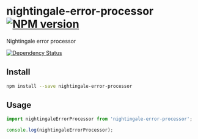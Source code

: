 # nightingale-error-processor [![NPM version][npm-image]][npm-url]

Nightingale error processor

[![Dependency Status][daviddm-image]][daviddm-url]

## Install

```sh
npm install --save nightingale-error-processor
```

## Usage

```js
import nightingaleErrorProcessor from 'nightingale-error-processor';

console.log(nightingaleErrorProcessor);
```

[npm-image]: https://img.shields.io/npm/v/nightingale-error-processor.svg?style=flat-square
[npm-url]: https://npmjs.org/package/nightingale-error-processor
[daviddm-image]: https://david-dm.org/nightingalejs/nightingale-error-processor.svg?style=flat-square
[daviddm-url]: https://david-dm.org/nightingalejs/nightingale-error-processor
